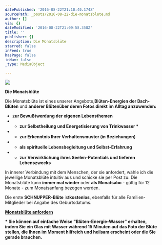 ```yaml
---
datePublished: '2016-08-22T21:10:40.174Z'
sourcePath: _posts/2016-08-22-die-monatsblute.md
author: []
via: {}
dateModified: '2016-08-22T21:09:58.358Z'
title: ''
publisher: {}
description: Die Monatsblüte
starred: false
inFeed: true
hasPage: false
inNav: false
_type: MediaObject

---
```

![](https://the-grid-user-content.s3-us-west-2.amazonaws.com/bd687d60-2488-409e-bdbf-a1c38637a4fb.jpg)

**Die Monatsblüte**

Die Monatsblüte ist eines unserer Angebote,**Blüten-Energien der Bach-Blüten** und **anderer Blütenüber deren Fotos direkt im Alltag anzuwenden:**

* z**ur Bewußtwerdung der eigenen Lebensthemen**
* * **zur Selbstheilung und Energetisierung von Trinkwasser \***
* * **zur Erkenntnis Ihrer Verhaltensmuster (in Beziehungen)**
* * **als spirituelle Lebensbegleitung und Selbst-Erfahrung**
* * **zur Verwirklichung ihres Seelen-Potentials und tieferen Lebenszwecks**

In innerer Verbindung mit dem Menschen, der sie anfordert, wähle ich die jeweilige Monatsblüte intuitiv aus und schicke sie per Post zu. Die Monatsblüte kann **immer mal wieder** oder **als Monatsabo** - gültig für 12 Monate - zum Monatsanfang bezogen werden.

Die erste **SCHNUPPER-Blüte** ist**kostenlos**, ebenfalls für alle Familien-Mitglieder bei Angabe des Geburtsdatums.

**[Monatsblüte anfordern][0]**

**\* Sie können auf einfache Weise "Blüten-Energie-Wasser" erhalten, indem Sie ein Glas mit Wasser während 15 Minuten auf das Foto der Blüte stellen, die Ihnen im Moment hilfreich und heilsam erscheint oder die Sie gerade brauchen.**

[0]: http://flowerenergies.com/mbl-anfordern.html